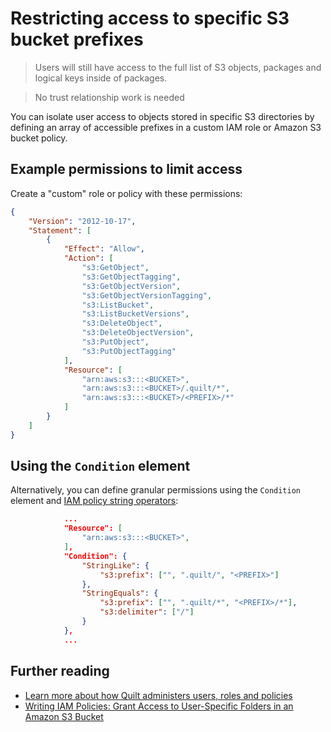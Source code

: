 # Restricting access to specific S3 bucket prefixes

> Users will still have access to the full list of S3 objects,
packages and logical keys inside of packages.

> No trust relationship work is needed

You can isolate user access to objects stored in specific S3 directories by
defining an array of accessible prefixes in a custom IAM role or Amazon S3
bucket policy.

## Example permissions to limit access

Create a "custom" role or policy with these permissions:

```json
{
    "Version": "2012-10-17",
    "Statement": [
        {
            "Effect": "Allow",
            "Action": [
                "s3:GetObject",
                "s3:GetObjectTagging",
                "s3:GetObjectVersion",
                "s3:GetObjectVersionTagging",
                "s3:ListBucket",
                "s3:ListBucketVersions",
                "s3:DeleteObject",
                "s3:DeleteObjectVersion",
                "s3:PutObject",
                "s3:PutObjectTagging"
            ],
            "Resource": [
                "arn:aws:s3:::<BUCKET>",
                "arn:aws:s3:::<BUCKET>/.quilt/*",
                "arn:aws:s3:::<BUCKET>/<PREFIX>/*"
            ]
        }
    ]
}
```

## Using the `Condition` element

Alternatively, you can define granular permissions using the
`Condition` element and [IAM policy
string operators](https://docs.aws.amazon.com/IAM/latest/UserGuide/reference_policies_variables.html):

```json
            ...
            "Resource": [
                "arn:aws:s3:::<BUCKET>",
            ],
            "Condition": {
                "StringLike": {
                    "s3:prefix": ["", ".quilt/", "<PREFIX>"]
                },
                "StringEquals": {
                    "s3:prefix": ["", ".quilt/*", "<PREFIX>/*"],
                    "s3:delimiter": ["/"]
                }
            },
            ...
```

## Further reading

- [Learn more about how Quilt administers users, roles and
policies](../catalog/Admin.md#users-and-roles)
- [Writing IAM Policies: Grant Access to User-Specific Folders in
an Amazon S3
Bucket](https://aws.amazon.com/blogs/security/writing-iam-policies-grant-access-to-user-specific-folders-in-an-amazon-s3-bucket/)
